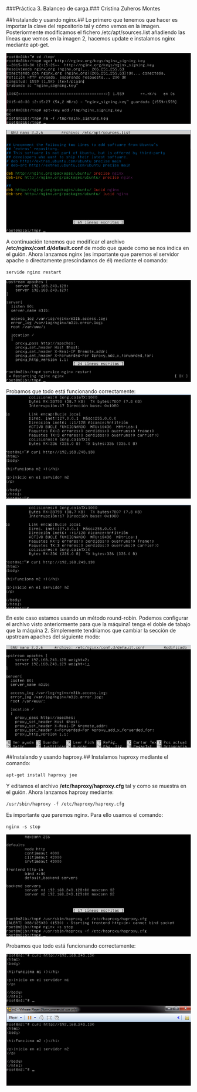 ###Práctica 3. Balanceo de carga.###
Cristina Zuheros Montes

##Instalando y usando nginx.##
Lo primero que tenemos que hacer es importar la clave del repositorio tal y cómo vemos en la imagen. Posteriormente modificamos el fichero /etc/apt/sources.list añadiendo las líneas que vemos en la imagen 2, hacemos update e instalamos nginx mediante apt-get.

![](https://github.com/cristinazuhe/swap1415/blob/master/practica3/imagenes/vmware/1.png)

![](https://github.com/cristinazuhe/swap1415/blob/master/practica3/imagenes/vmware/2.png)

A continuación tenemos que modificar el archivo **/etc/nginx/conf.d/default.conf** de modo que quede como se nos indica en el guión. 
Ahora lanzamos nginx (es importante que paremos el servidor apache o directamente prescindamos de él) mediante el comando:

`servide nginx restart`

![](https://github.com/cristinazuhe/swap1415/blob/master/practica3/imagenes/vmware/3.png)

Probamos que todo está funcionando correctamente:
![](https://github.com/cristinazuhe/swap1415/blob/master/practica3/imagenes/vmware/5.png)

![](https://github.com/cristinazuhe/swap1415/blob/master/practica3/imagenes/vmware/5.png)

En este caso estamos usando un método round-robin. Podemos configurar el archivo visto anteriormente para que la máquina1 tenga el doble de tabajo que la máquina 2. Simplemente tendríamos que cambiar la sección de upstream apaches del siguiente modo:

![](https://github.com/cristinazuhe/swap1415/blob/master/practica3/imagenes/vmware/4.png)

##Instalando y usando haproxy.##
Instalamos haproxy mediante el comando:

`apt-get install haproxy joe`

Y editamos el archivo **/etc/haproxy/haproxy.cfg** tal y como se muestra en el guión. 
Ahora lanzamos haproxy mediante:

`/usr/sbin/haproxy -f /etc/haproxy/haproxy.cfg`

Es importante que paremos nginx. Para ello usamos el comando:

`nginx -s stop`

![](https://github.com/cristinazuhe/swap1415/blob/master/practica3/imagenes/vmware/7.png)

Probamos que todo está funcionando correctamente:

![](https://github.com/cristinazuhe/swap1415/blob/master/practica3/imagenes/vmware/8.png)






